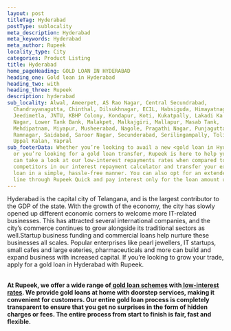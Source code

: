 ```yaml
---
layout: post
titleTag: Hyderabad
postType: sublocality
meta_description: Hyderabad
meta_keywords: Hyderabad
meta_author: Rupeek
locality_type: City
categories: Product Listing
title: Hyderabad
home_pageHeading: GOLD LOAN IN HYDERABAD
heading_one: Gold loan in Hyderabad
heading_two: with
heading_three: Rupeek
description: hyderabad
sub_locality: Alwal, Ameerpet, AS Rao Nagar, Central Secundrabad,
  Chandrayanagutta, Chinthal, Dilsukhnagar, ECIL, Habsiguda, Himayatnagar,
  Jeedimetla, JNTU, KBHP Colony, Kondapur, Koti, Kukatpally, Lakadi Ka Pul, LB
  Nagar, Lower Tank Bank, Malakpet, Malkajgiri, Mallapur, Masab Tank,
  Mehdipatnam, Miyapur, Musheerabad, Nagole, Pragathi Nagar, Punjagutta,
  Ramnagar, Saidabad, Saroor Nagar, Secunderabad, Serilingampally, Tolichowki,
  Uppal Kalan, Yapral
sub_footerData: Whether you’re looking to avail a new <gold loan in Hyderabad>
  or you’re looking for a gold loan transfer, Rupeek is here to help you. You
  can take a look at our low-interest repayments rates when compared to
  competitors in our interest repayment calculator and transfer your existing
  loan in a simple, hassle-free manner. You can also opt for an extended credit
  line through Rupeek Quick and pay interest only for the loan amount used.
---
```

Hyderabad is the capital city of Telangana, and is the largest contributor to the GDP of the state. With the growth of the economy, the city has slowly opened up different economic corners to welcome more IT-related businesses. This has attracted several international companies, and the city’s commerce continues to grow alongside its traditional sectors as well.Startup business funding and commercial loans help nurture these businesses all scales. Popular enterprises like pearl jewellers, IT startups, small cafes and large eateries, pharmaceuticals and more can build and expand business with increased capital. If you’re looking to grow your trade, apply for a gold loan in Hyderabad with Rupeek.

**\
At Rupeek, we offer a wide range of[ gold loan schemes](https://rupeek.com/schemes) with[ low-interest rates](https://rupeek.com/interest-payment). We provide gold loans at home with doorstep services, making it convenient for customers. Our entire gold loan process is completely transparent to ensure that you get no surprises in the form of hidden charges or fees. The entire process from start to finish is fair, fast and flexible.**